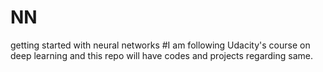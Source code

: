 # NN
getting started with neural networks
#I am following Udacity's course on deep learning and this repo will have codes and projects regarding same.
